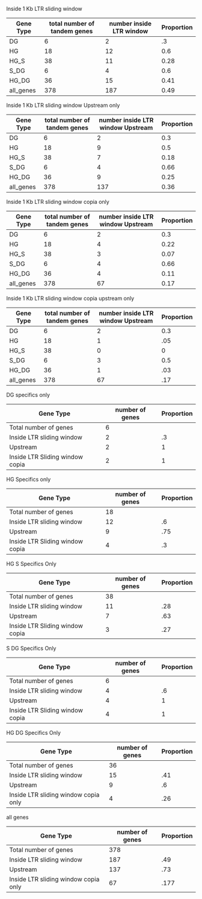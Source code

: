 

Inside 1 Kb LTR sliding window


| Gene Type | total number of tandem genes | number inside LTR window | Proportion |
| ----- | ----- | ----- | ----- |
| DG | 6 | 2 | .3 |
| HG | 18 | 12 | 0.6 |
| HG_S | 38 | 11 | 0.28 |
| S_DG | 6 | 4| 0.6 |
| HG_DG | 36 | 15 | 0.41 |
| all_genes | 378 | 187 | 0.49 |



Inside 1 Kb LTR sliding window Upstream only

| Gene Type | total number of tandem genes | number inside LTR window Upstream | Proportion |
| ----- | ----- | ----- | ----- |
| DG | 6 | 2 | 0.3 |
| HG | 18 | 9 | 0.5 |
| HG_S | 38 | 7 | 0.18 |
| S_DG | 6 | 4 | 0.66 |
| HG_DG | 36 | 9 | 0.25 |
| all_genes | 378 | 137 | 0.36 |


Inside 1 Kb LTR sliding window copia only

| Gene Type | total number of tandem genes | number inside LTR window Upstream | Proportion |
| ----- | ----- | ----- | ----- |
| DG | 6 | 2 | 0.3 |
| HG | 18 | 4 | 0.22 |
| HG_S | 38 | 3 | 0.07 |
| S_DG | 6 | 4 | 0.66 |
| HG_DG | 36 | 4 | 0.11 |
| all_genes | 378 | 67 | 0.17 |


Inside 1 Kb LTR sliding window copia upstream only

| Gene Type | total number of tandem genes | number inside LTR window Upstream | Proportion |
| ----- | ----- | ----- | ----- |
| DG | 6 | 2 | 0.3 |
| HG | 18 | 1 |.05  |
| HG_S | 38 | 0 | 0 |
| S_DG | 6 | 3 | 0.5 |
| HG_DG | 36 | 1 | .03  |
| all_genes | 378 | 67 | .17  |



DG specifics only

| Gene Type | number of genes | Proportion |
| ----- | ----- | ----- |
| Total number of genes | 6 |
| Inside LTR sliding window | 2 | .3 |
| Upstream | 2 | 1 |
| Inside LTR Sliding window copia | 2 | 1 |


HG Specifics only

| Gene Type | number of genes | Proportion |
| ----- | ----- |----- |
| Total number of genes | 18 |
| Inside LTR sliding window | 12 | .6  |
| Upstream | 9 | .75 |
| Inside LTR Sliding window copia | 4 | .3 |



HG S Specifics Only 

| Gene Type | number of genes | Proportion |
| ----- | ----- | ----- |
| Total number of genes | 38 |
| Inside LTR sliding window | 11 | .28 |
| Upstream | 7 | .63 |
| Inside LTR Sliding window copia | 3 | .27 |


S DG Specifics Only 

| Gene Type | number of genes | Proportion |
| ----- | ----- | ----- |
| Total number of genes | 6 |
| Inside LTR sliding window | 4 | .6 |
| Upstream | 4 | 1 |
| Inside LTR Sliding window copia | 4 | 1 |

HG DG Specifics Only 

| Gene Type | number of genes | Proportion |
| ----- | ----- | ----- |
| Total number of genes | 36 |
| Inside LTR sliding window | 15 | .41 |
| Upstream | 9 | .6 |
| Inside LTR sliding window copia only | 4 | .26 |


all genes

| Gene Type | number of genes | Proportion |
| ----- | ----- |----- |
| Total number of genes | 378 |
| Inside LTR sliding window | 187 | .49 |
| Upstream | 137 | .73 |
| Inside LTR sliding window copia only | 67 | .177 |




